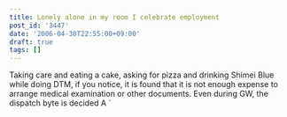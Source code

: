 ```yaml
---
title: Lonely alone in my room I celebrate employment
post_id: '3447'
date: '2006-04-30T22:55:00+09:00'
draft: true
tags: []
---
```


Taking care and eating a cake, asking for pizza and drinking Shimei Blue while doing DTM, if you notice, it is found that it is not enough expense to arrange medical examination or other documents. Even during GW, the dispatch byte is decided A `
